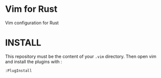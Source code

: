 # Vim for Rust

Vim configuration for Rust

# INSTALL

This repository must be the content of your `.vim` directory. Then open vim and install the plugins with :

```sh
:PlugInstall
```
